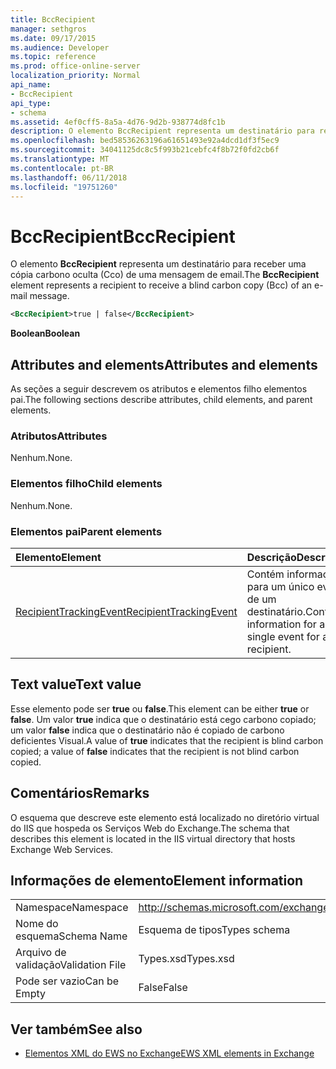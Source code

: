 ```yaml
---
title: BccRecipient
manager: sethgros
ms.date: 09/17/2015
ms.audience: Developer
ms.topic: reference
ms.prod: office-online-server
localization_priority: Normal
api_name:
- BccRecipient
api_type:
- schema
ms.assetid: 4ef0cff5-8a5a-4d76-9d2b-938774d8fc1b
description: O elemento BccRecipient representa um destinatário para receber uma cópia carbono oculta (Cco) de uma mensagem de email.
ms.openlocfilehash: bed58536263196a61651493e92a4dcd1df3f5ec9
ms.sourcegitcommit: 34041125dc8c5f993b21cebfc4f8b72f0fd2cb6f
ms.translationtype: MT
ms.contentlocale: pt-BR
ms.lasthandoff: 06/11/2018
ms.locfileid: "19751260"
---
```

# <a name="bccrecipient"></a><span data-ttu-id="cd96f-103">BccRecipient</span><span class="sxs-lookup"><span data-stu-id="cd96f-103">BccRecipient</span></span>

<span data-ttu-id="cd96f-104">O elemento **BccRecipient** representa um destinatário para receber uma cópia carbono oculta (Cco) de uma mensagem de email.</span><span class="sxs-lookup"><span data-stu-id="cd96f-104">The **BccRecipient** element represents a recipient to receive a blind carbon copy (Bcc) of an e-mail message.</span></span> 
  
```XML
<BccRecipient>true | false</BccRecipient>
```

 <span data-ttu-id="cd96f-105">**Boolean**</span><span class="sxs-lookup"><span data-stu-id="cd96f-105">**Boolean**</span></span>
## <a name="attributes-and-elements"></a><span data-ttu-id="cd96f-106">Attributes and elements</span><span class="sxs-lookup"><span data-stu-id="cd96f-106">Attributes and elements</span></span>

<span data-ttu-id="cd96f-107">As seções a seguir descrevem os atributos e elementos filho elementos pai.</span><span class="sxs-lookup"><span data-stu-id="cd96f-107">The following sections describe attributes, child elements, and parent elements.</span></span>
  
### <a name="attributes"></a><span data-ttu-id="cd96f-108">Atributos</span><span class="sxs-lookup"><span data-stu-id="cd96f-108">Attributes</span></span>

<span data-ttu-id="cd96f-109">Nenhum.</span><span class="sxs-lookup"><span data-stu-id="cd96f-109">None.</span></span>
  
### <a name="child-elements"></a><span data-ttu-id="cd96f-110">Elementos filho</span><span class="sxs-lookup"><span data-stu-id="cd96f-110">Child elements</span></span>

<span data-ttu-id="cd96f-111">Nenhum.</span><span class="sxs-lookup"><span data-stu-id="cd96f-111">None.</span></span>
  
### <a name="parent-elements"></a><span data-ttu-id="cd96f-112">Elementos pai</span><span class="sxs-lookup"><span data-stu-id="cd96f-112">Parent elements</span></span>

|<span data-ttu-id="cd96f-113">**Elemento**</span><span class="sxs-lookup"><span data-stu-id="cd96f-113">**Element**</span></span>|<span data-ttu-id="cd96f-114">**Descrição**</span><span class="sxs-lookup"><span data-stu-id="cd96f-114">**Description**</span></span>|
|:-----|:-----|
|[<span data-ttu-id="cd96f-115">RecipientTrackingEvent</span><span class="sxs-lookup"><span data-stu-id="cd96f-115">RecipientTrackingEvent</span></span>](recipienttrackingevent.md) <br/> |<span data-ttu-id="cd96f-116">Contém informações para um único evento de um destinatário.</span><span class="sxs-lookup"><span data-stu-id="cd96f-116">Contains information for a single event for a recipient.</span></span>  <br/> |
   
## <a name="text-value"></a><span data-ttu-id="cd96f-117">Text value</span><span class="sxs-lookup"><span data-stu-id="cd96f-117">Text value</span></span>

<span data-ttu-id="cd96f-118">Esse elemento pode ser **true** ou **false**.</span><span class="sxs-lookup"><span data-stu-id="cd96f-118">This element can be either **true** or **false**.</span></span> <span data-ttu-id="cd96f-119">Um valor **true** indica que o destinatário está cego carbono copiado; um valor **false** indica que o destinatário não é copiado de carbono deficientes Visual.</span><span class="sxs-lookup"><span data-stu-id="cd96f-119">A value of **true** indicates that the recipient is blind carbon copied; a value of **false** indicates that the recipient is not blind carbon copied.</span></span> 
  
## <a name="remarks"></a><span data-ttu-id="cd96f-120">Comentários</span><span class="sxs-lookup"><span data-stu-id="cd96f-120">Remarks</span></span>

<span data-ttu-id="cd96f-121">O esquema que descreve este elemento está localizado no diretório virtual do IIS que hospeda os Serviços Web do Exchange.</span><span class="sxs-lookup"><span data-stu-id="cd96f-121">The schema that describes this element is located in the IIS virtual directory that hosts Exchange Web Services.</span></span>
  
## <a name="element-information"></a><span data-ttu-id="cd96f-122">Informações de elemento</span><span class="sxs-lookup"><span data-stu-id="cd96f-122">Element information</span></span>

|||
|:-----|:-----|
|<span data-ttu-id="cd96f-123">Namespace</span><span class="sxs-lookup"><span data-stu-id="cd96f-123">Namespace</span></span>  <br/> |http://schemas.microsoft.com/exchange/services/2006/types  <br/> |
|<span data-ttu-id="cd96f-124">Nome do esquema</span><span class="sxs-lookup"><span data-stu-id="cd96f-124">Schema Name</span></span>  <br/> |<span data-ttu-id="cd96f-125">Esquema de tipos</span><span class="sxs-lookup"><span data-stu-id="cd96f-125">Types schema</span></span>  <br/> |
|<span data-ttu-id="cd96f-126">Arquivo de validação</span><span class="sxs-lookup"><span data-stu-id="cd96f-126">Validation File</span></span>  <br/> |<span data-ttu-id="cd96f-127">Types.xsd</span><span class="sxs-lookup"><span data-stu-id="cd96f-127">Types.xsd</span></span>  <br/> |
|<span data-ttu-id="cd96f-128">Pode ser vazio</span><span class="sxs-lookup"><span data-stu-id="cd96f-128">Can be Empty</span></span>  <br/> |<span data-ttu-id="cd96f-129">False</span><span class="sxs-lookup"><span data-stu-id="cd96f-129">False</span></span>  <br/> |
   
## <a name="see-also"></a><span data-ttu-id="cd96f-130">Ver também</span><span class="sxs-lookup"><span data-stu-id="cd96f-130">See also</span></span>



- [<span data-ttu-id="cd96f-131">Elementos XML do EWS no Exchange</span><span class="sxs-lookup"><span data-stu-id="cd96f-131">EWS XML elements in Exchange</span></span>](ews-xml-elements-in-exchange.md)

